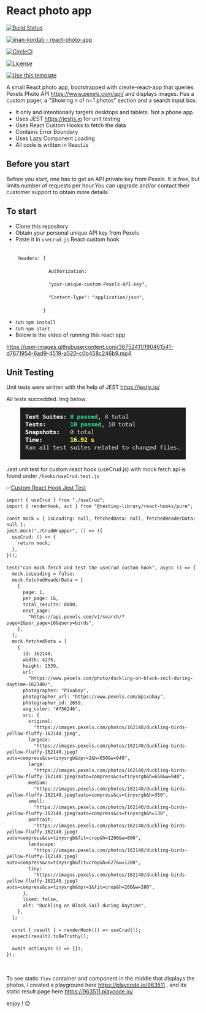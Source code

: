 <h1>React photo app</h1> 


<div style="align:center">

[![Build Status](https://dev.azure.com/kordabjinan/react-photo-app/_apis/build/status/react-photo-app?branchName=azure-pipelines)](https://dev.azure.com/kordabjinan/react-photo-app/_build/latest?definitionId=11&branchName=azure-pipelines)

[![jinan-kordab - react-photo-app](https://img.shields.io/static/v1?label=jinan-kordab&message=react-photo-app&color=blue&logo=github)](https://github.com/jinan-kordab/react-photo-app "Go to GitHub repo")

[![CircleCI](https://circleci.com/gh/jinan-kordab/react-photo-app.svg?style=shield)](https://app.circleci.com/pipelines/github/jinan-kordab/react-photo-app?branch=circleci-project-setup)

[![License](https://img.shields.io/badge/License-The_Unlicense-blue)](#license)

[![Use this template](https://img.shields.io/badge/Generate-Use_this_template-2ea44f?style=flat)](https://github.com/jinan-kordab/react-photo-app/generate)



</div>





<p>A small React photo app, bootstrapped with create-react-app that queries Pexels Photo API <a href="https://www.pexels.com/api/">https://www.pexels.com/api/</a> and displays images. Has a custom pager, a "Showing n of n+1 photos" section and a search input box.</p>
<ul>
<li>It only and intentionally targets desktops and tablets. Not a phone app.</li>
<li>Uses JEST <a href="https://jestjs.io/">https://jestjs.io</a> for unit testing</li>
<li>Uses React Custom Hooks to fetch the data</li>
<li>Contains Error Boundary</li>
<li>Uses Lazy Component Loading</li>
<li>All code is written in ReactJs</li>
</ul>
<h2>Before you start</h2>
<p>Before you start, one has to get an API private key from Pexels. It is free, but limits number of requests per hour.You can upgrade and/or contact their customer support to obtain more details.</p>
<h2>To start</h2>
<ul>
<li>Clone this repository</li>
<li>Obtain your personal unique API key from Pexels</li>
<li>Paste it in <code>useCrud.js</code> React custom hook
<p><code>
 headers: {<br>
            Authorization:<br>
            "your-unique-custom-Pexels-API-key",<br>
            "Content-Type": "application/json",<br>
          }
</code></p>
</li>
<li>run <code>npm install</code></li>
<li>run <code>npm start</code></li>
<li>Below is the video of running this react app</li>
</ul>

https://user-images.githubusercontent.com/36752411/190461541-d7671954-6ad9-4519-a520-c0b458c246b9.mp4

<h2>Unit Testing</h2>
<p>Unit tests were written with the help of JEST <a href="https://jestjs.io/">https://jestjs.io/</a></p>
<p>All tests succedded. Img below:</p>
<p align="center">
  <img src="JEST-tests.png" alt="jestpng"/>
</p>
<p>Jest unit test for custom react hook (useCrud.js) with mock fetch api is found under <code>/hooks/useCrud.test.js</code></p>
<p>✅<u>Custom React Hook Jest Test</u></p>

```
import { useCrud } from "./useCrud";
import { renderHook, act } from "@testing-library/react-hooks/pure";

const mock = { isLoading: null, fetchedData: null, fetchedHeaderData: null };
jest.mock("./CrudWrapper", () => ({
  useCrud: () => {
    return mock;
  },
}));

test("can mock fetch and test the useCrud custom hook", async () => {
  mock.isLoading = false;
  mock.fetchedHeaderData = [
    {
      page: 1,
      per_page: 16,
      total_results: 8000,
      next_page:
        "https://api.pexels.com/v1/search/?page=2&per_page=16&query=birds",
    },
  ];
  mock.fetchedData = [
    {
      id: 162140,
      width: 4275,
      height: 2539,
      url:
        "https://www.pexels.com/photo/duckling-on-black-soil-during-daytime-162140/",
      photographer: "Pixabay",
      photographer_url: "https://www.pexels.com/@pixabay",
      photographer_id: 2659,
      avg_color: "#756246",
      src: {
        original:
          "https://images.pexels.com/photos/162140/duckling-birds-yellow-fluffy-162140.jpeg",
        large2x:
          "https://images.pexels.com/photos/162140/duckling-birds-yellow-fluffy-162140.jpeg?auto=compress&cs=tinysrgb&dpr=2&h=650&w=940",
        large:
          "https://images.pexels.com/photos/162140/duckling-birds-yellow-fluffy-162140.jpeg?auto=compress&cs=tinysrgb&h=650&w=940",
        medium:
          "https://images.pexels.com/photos/162140/duckling-birds-yellow-fluffy-162140.jpeg?auto=compress&cs=tinysrgb&h=350",
        small:
          "https://images.pexels.com/photos/162140/duckling-birds-yellow-fluffy-162140.jpeg?auto=compress&cs=tinysrgb&h=130",
        portrait:
          "https://images.pexels.com/photos/162140/duckling-birds-yellow-fluffy-162140.jpeg?auto=compress&cs=tinysrgb&fit=crop&h=1200&w=800",
        landscape:
          "https://images.pexels.com/photos/162140/duckling-birds-yellow-fluffy-162140.jpeg?auto=compress&cs=tinysrgb&fit=crop&h=627&w=1200",
        tiny:
          "https://images.pexels.com/photos/162140/duckling-birds-yellow-fluffy-162140.jpeg?auto=compress&cs=tinysrgb&dpr=1&fit=crop&h=200&w=280",
      },
      liked: false,
      alt: "Duckling on Black Soil during Daytime",
    },
  ];

  const { result } = renderHook(() => useCrud());
  expect(result).toBeTruthy();

  await act(async () => {});
});



```
<p>To see static <code>flex</code> container and component in the middle that displays the photos, I created a playground here <a href="https://playcode.io/963511">https://playcode.io/963511</a> , and its static result page here  <a href = "https://963511.playcode.io/">https://963511.playcode.io/</a> </p>

enjoy ! :blush:
